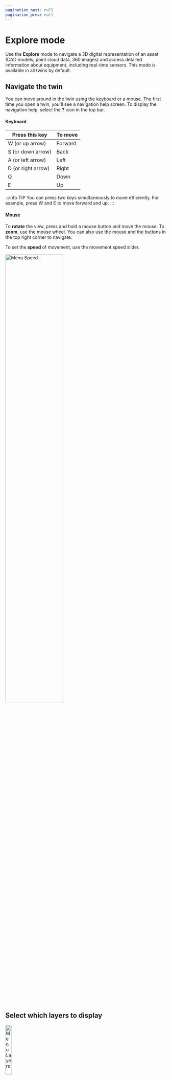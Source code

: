 ```yaml
---
pagination_next: null
pagination_prev: null
---
```


# Explore mode

Use the **Explore** mode to navigate a 3D digital representation of an asset (CAD models, point cloud data, 360 images) and access detailed information about equipment, including real-time sensors. This mode is available in all twins by default.

## Navigate the twin

You can move around in the twin using the keyboard or a mouse. The first time you open a twin, you'll see a navigation help screen. To display the navigation help, select the **?** icon in the top bar.

#### Keyboard

| Press this key     | To move |
| ------------------ | ------- |
| W (or up arrow)    | Forward |
| S (or down arrow)  | Back    |
| A (or left arrow)  | Left    |
| D (or right arrow) | Right   |
| Q                  | Down    |
| E                  | Up      |

:::info TIP
You can press two keys simultaneously to move efficiently. For example, press W and E to move forward and up.
:::

#### Mouse

To **rotate** the view, press and hold a mouse button and move the mouse. To **zoom**, use the mouse wheel. You can also use the mouse and the buttons in the top right corner to navigate.

To set the **speed** of movement, use the movement speed slider.

<img className="screenshot" src="https://apps-cdn.cogniteapp.com/@cognite/docs-portal-images/1.0.0/images/remote/menu_speed.png" width="60%" alt="Menu Speed"/>

<!-- <img className="" src="/images/remote/menu_speed.png" alt=" " width="60%"/> -->

## Select which layers to display

<img className="media-right" src="https://apps-cdn.cogniteapp.com/@cognite/docs-portal-images/1.0.0/images/remote/menu_layers.png" width="20%" alt="Menu Layers"/>

<!-- <img className="media-right" src="/images/remote/menu_layers.png" alt=" " width="20%"/> -->

A twin can consist of many components, including several 3D CAD models and point clouds. To select which components to display, use the **Layers** menu.

You can, for example, hide a CAD model to get easier access to interior details.

## View equipment details

In contextualized 3D models, you can select a piece of equipment in the 3D view to view details about the equipment in the right-hand pane.

<img className="screenshot media-right" src="https://apps-cdn.cogniteapp.com/@cognite/docs-portal-images/1.0.0/images/remote/details_view.png" width="20%" alt="View Details"/>

<!-- <img className="screenshot media-right" src="/images/remote/details_view.png" alt=" " width="20%"/> -->

- The **Details** tab shows the main properties of the equipment.

- The **Documents** tab typically contains a list of layout drawings and engineering diagrams.

  You can select PDF drawings to open them full-screen in Cognite Remote. Other document types open in an external browser window, where you can download them and then open them from your computer.

- Use the **Media** tab to view images related to the equipment. The images may have been uploaded and linked to the equipment via automatic tag detection in CDF, or operators have captured the images with mobile devices and the [Cognite InField application](../../infield/). Images can also be collected using robots or drones.

- The **Time series** tab typically shows sensor data originating from historian databases. CDF is often set up to collect sensor data continuously, with only a few seconds delay from the live data. You will see the sensor tag and name, the sensor value and unit of measurement, as well as the time and date for the latest reading. Select or remove the checkbox next to a time series to add or remove it from an [interactive chart](#view-time-series-in-interactive-chart).

## View time series in an interactive chart

Select or remove the checkbox next to a time series to add or remove it from an interactive chart. Use the mouse to resize the chart window or select the expand button to view it in full-screen mode.

<img className="screenshot" src="https://apps-cdn.cogniteapp.com/@cognite/docs-portal-images/1.0.0/images/remote/time_series_charts.png" width="80%" alt="Time Series Charts"/>

<!-- <img className="screenshot" src="/images/remote/time_series_charts.png" alt=" " width="80%"/> -->

Use the top right buttons (H = hour, D = day, W = week, M = month, Y = year, and ALL = entire history) to set the current **time range** of the chart, or use the calendar to set the start and end times. You can also use the time range control below the chart to drag the start and end positions.

As you add new time series to the chart, they appear in the table below the chart where you can see additional information, for example, **the unit of measurement** and high-level information about the time series.

- Use the eye icon to **turn on and off** the display of a time series in the chart, .
- Select the checkmarks next to **Avg** and **Min/Max** to display dotted lines at the average and min/max limits for the time series, .
- CTRL + click a position on a time series to **add temporary labels** with the exact time series values, for example to compare the time series values.

- To adjust the time series position vertically, **drag** its axis up or down. **Scroll** to scale the time series. The mouse position determines the center of the scaling.

- To reset the chart, select the ellipsis (**...**) and **Reset chart**.

## Search for equipment

<!-- <img className="screenshot media-right" src="/images/remote/empty_search.png" alt=" " width="20%"/> -->

<img className="screenshot media-right" src="https://apps-cdn.cogniteapp.com/@cognite/docs-portal-images/1.0.0/images/remote/empty_search.png" width="20%" alt="Empty Search"/>


To search for equipment, open the **Search** pane from the top right corner. As you start typing, the result list displays the matching results.

Select the equipment in the search results to zoom to and highlight to it the 3D view.

## Visualize 360 images and markups

<!-- <img className="media-right" src="/images/remote/menu_visualization.png" alt=" " width="20%"/> -->

<img className="media-right" src="https://apps-cdn.cogniteapp.com/@cognite/docs-portal-images/1.0.0/images/remote/menu_visualization.png" width="20%" alt="Menu Visualization"/>



To display additional data on top of the CAD and point cloud models, use the **Visualization** menu. Currently, we support [360 images](#visualize-360-images) and [markups](#visualize-markups).

#### Visualize 360 images

To enter 360 mode, select one of the 360 markers. From one 360 image, you can quickly move to other scanning positions by selecting 360 markers. You can also use the keyboard to navigate:

- Press A or D to rotate the camera left or right.
- Press W to move forward to a nearby 360 image in the camera view direction.

Each 360 image position can have multiple images. Open the **Photos** tab at the bottom of the window to display a gallery of images associated with the position, and select an image to open it in full-screen mode. The images can, for example, contain detections based on computer vision algorithms.

You can also capture multiple 360 images at the same location to reflect changes over time. For instance, you can let a robot follow a fixed daily route and have the robot capture a 360 image at predefined waypoints. When viewing one of these 360-degree images, you can use the History tab to see previous 360 images taken at the location.

#### Visualize markups

<!-- <img className="media-right" src="/images/remote/menu_visualization.png" alt=" " width="20%"/> -->

<img className="media-right" src="https://apps-cdn.cogniteapp.com/@cognite/docs-portal-images/1.0.0/images/remote/menu_visualization.png" width="20%" alt="Menu Visualization"/>


You can create markups in [Plan mode](plan.md) to highlight important information related to inspections or other planned activities. In Explore mode, you can use the Visualization menu to turn on the display of markups.

Each markup type has a customer-defined icon, and you can select a markup to display more details. Markups can also include references to images or documents that you can open in full-screen mode.

## Measure length/distance and areas

<img className="media-right" src="https://apps-cdn.cogniteapp.com/@cognite/docs-portal-images/1.0.0/images/remote/menu_measure.png" width="20%" alt="Menu Measure"/>

<!-- <img className="media-right" src="/images/remote/menu_measure.png" alt=" " width="20%"/> -->

To measure length/distance and areas, use the **Measure** tool.

Click the 3D view to establish measuring points and view the resulting length or area. The **Area** tool is restricted to horizontal measurements, while you can use the **Length** tool in any direction. To measure an aggregated distance, use the length tool and click multiple times.

As you measure, the measurements are added to a list within the tool. You can select previous measurements to highlight them in the 3D view. To improve the precision of the measurements, you can edit the existing points. You can use the measuring tools on top of both CAD and point cloud data.

## Slice to show/hide geometry

<!-- <img className="media-right" src="/images/remote/menu_slice.png" alt=" " width="20%"/> -->

<img className="media-right" src="https://apps-cdn.cogniteapp.com/@cognite/docs-portal-images/1.0.0/images/remote/menu_slice.png" width="20%" alt="Menu Slicee"/>

Use the **Slice** tool to show/hide geometry, for example, to reveal hidden areas, such as lower-level decks and floors.

Drag the slice level downwards to hide geometry.

## Set a current time for the twin

<!-- <img className="media-right" src="/images/remote/menu_timeline.png" alt=" " width="20%"/> -->

<img className="media-right" src="https://apps-cdn.cogniteapp.com/@cognite/docs-portal-images/1.0.0/images/remote/menu_timeline.png" width="20%" alt="Menu Timeline"/>


Use the **Timeline** to set a current time for the twin. This impacts the display of time-based data, such as sensor values.

The timeline also impacts objects that change position over time, such as moving ROVs or vehicles.

## Modify point cloud settings

<!-- <img className="media-right" src="/images/remote/menu_settings.png" alt=" " width="20%"/> -->

<img className="media-right" src="https://apps-cdn.cogniteapp.com/@cognite/docs-portal-images/1.0.0/images/remote/menu_settings.png" width="20%" alt="Menu Settings"/>


Use the **Settings** menu to modify the visualization of point cloud data. You can increase or decrease the point budget. A higher budget improves the visual quality but also requires a high-performance computer. Experiment with the point scale to find your preferred clarity.

On the Settings menu, you can also modify the **current time zone** for the twin.
